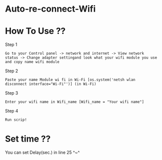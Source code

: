   # Auto-re-connect-Wifi
  # How To Use ??

Step 1

    Go to your Control panel -> network and internet -> View network status -> Change adapter settingand look what your wifi module you use and copy name wifi module

Step 2

    Paste your name Module wi fi in Wi-Fi [os.system('netsh wlan disconnect interface="Wi-Fi"')] (in Wi-Fi)
  
Step 3

    Enter your wifi name in Wifi_name [Wifi_name = "Your wifi name"]
   
Step 4

    Run scrip!
    
  # Set time ??
 You can set Delay(sec.) in line 25 ^~^
